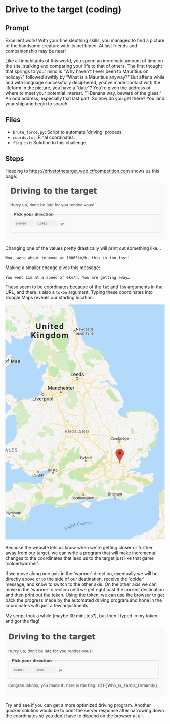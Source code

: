 # Drive to the target (coding)

## Prompt

Excellent work!  With your fine sleuthing skills, you managed to find a picture of the handsome creature with its pet biped.  At last friends and companionship may be near!

Like all inhabitants of this world, you spend an inordinate amount of time on the site, stalking and comparing your life to that of others. The first thought that springs to your mind is "Why haven't I ever been to Mauritius on holiday?" followed swiftly by "What is a Mauritius anyway?" But after a while and with language successfully deciphered, you've made contact with the lifeform in the picture, you have a "date"? You're given the address of where to meet your potential interest. "1 Banana way, beware of the glass." An odd address, especially that last part. So how do you get there?  You land your ship and begin to search.

## Files

* `brute_force.py`: Script to automate 'driving' process.
* `coords.txt`: Final coordinates.
* `flag.txt`: Solution to this challenge.

## Steps

Heading to https://drivetothetarget.web.ctfcompetition.com shows us this page:

![Driving](images/driving.png "Img")

Changing one of the values pretty drastically will print out something like...

```
Woa, were about to move at 10865km/h, this is too fast!
```

Making a smaller change gives this message:

```
You went 11m at a speed of 0km/h. You are getting away…
```

These seem to be coordinates because of the `lat` and `lon` arguments in the URL, and there is also a `token` argument. Typing these coordinates into Google Maps reveals our starting location:

![Map](images/map.png "Img")

Because the website lets us know when we're getting closer or further away from  our target, we can write a program that will make incremental changes to the coordinates that lead us to the target just like that game 'colder/warmer'.

If we move along one axis in the 'warmer' direction, eventually we will be directly above or to the side of our destination, receive the 'colder' message, and know to switch to the other axis. On the other axis we can move in the 'warmer' direction until we get right past the correct destination and then print out the token. Using the token, we can use the browser to get back the progress made by the automated driving program and hone in the coordinates with just a few adjustments. 

My script took a while (maybe 30 minutes?), but then I typed in my token and got the flag!

![Flag](images/flag.png "Img")

Try and see if you can get a more optimized driving program. Another quicker solution would be to print the server response after narrowing down the coordinates so you don't have to depend on the browser at all.
